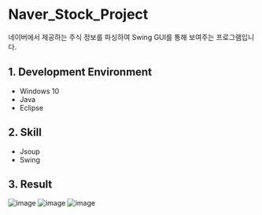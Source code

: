# Naver_Stock_Project
네이버에서 제공하는 주식 정보를 파싱하여 Swing GUI를 통해 보여주는 프로그램입니다.

## 1. Development Environment
- Windows 10
- Java
- Eclipse

## 2. Skill
- Jsoup
- Swing

## 3. Result
![image](https://user-images.githubusercontent.com/77912766/228224184-b499f944-07ad-4ec4-8953-27799b7329b1.png)
![image](https://user-images.githubusercontent.com/77912766/228224193-9e135a9a-a3eb-4f8f-96cf-eafc92fbb5dc.png)
![image](https://user-images.githubusercontent.com/77912766/228224203-434a12fa-118c-40c7-8b9e-718a3f23b0e8.png)
